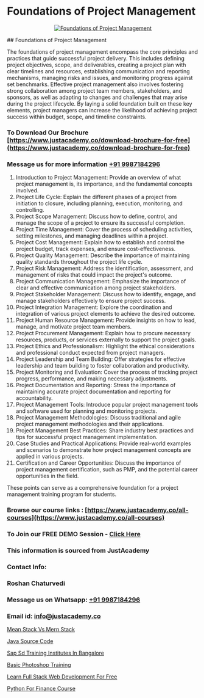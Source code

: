 # Foundations of Project Management

<p align="center">
  <a href="https://justacademy.co/course-detail/pmp-certification-training">
    <img src="https://justacademy.co/storage2/course_image/1709713463_course_image.webp" alt="Foundations of Project Management">
  </a>
</p>
## Foundations of Project Management

The foundations of project management encompass the core principles and practices that guide successful project delivery. This includes defining project objectives, scope, and deliverables, creating a project plan with clear timelines and resources, establishing communication and reporting mechanisms, managing risks and issues, and monitoring progress against set benchmarks. Effective project management also involves fostering strong collaboration among project team members, stakeholders, and sponsors, as well as adapting to changes and challenges that may arise during the project lifecycle. By laying a solid foundation built on these key elements, project managers can increase the likelihood of achieving project success within budget, scope, and timeline constraints.
### To Download Our Brochure [https://www.justacademy.co/download-brochure-for-free](https://www.justacademy.co/download-brochure-for-free)
### Message us for more information [+91 9987184296](https://api.whatsapp.com/send?phone=919987184296)
1) Introduction to Project Management: Provide an overview of what project management is, its importance, and the fundamental concepts involved.
2) Project Life Cycle: Explain the different phases of a project from initiation to closure, including planning, execution, monitoring, and controlling.
3) Project Scope Management: Discuss how to define, control, and manage the scope of a project to ensure its successful completion.
4) Project Time Management: Cover the process of scheduling activities, setting milestones, and managing deadlines within a project.
5) Project Cost Management: Explain how to establish and control the project budget, track expenses, and ensure cost-effectiveness.
6) Project Quality Management: Describe the importance of maintaining quality standards throughout the project life cycle.
7) Project Risk Management: Address the identification, assessment, and management of risks that could impact the project's outcome.
8) Project Communication Management: Emphasize the importance of clear and effective communication among project stakeholders.
9) Project Stakeholder Management: Discuss how to identify, engage, and manage stakeholders effectively to ensure project success.
10) Project Integration Management: Explore the coordination and integration of various project elements to achieve the desired outcome.
11) Project Human Resource Management: Provide insights on how to lead, manage, and motivate project team members.
12) Project Procurement Management: Explain how to procure necessary resources, products, or services externally to support the project goals.
13) Project Ethics and Professionalism: Highlight the ethical considerations and professional conduct expected from project managers.
14) Project Leadership and Team Building: Offer strategies for effective leadership and team building to foster collaboration and productivity.
15) Project Monitoring and Evaluation: Cover the process of tracking project progress, performance, and making necessary adjustments.
16) Project Documentation and Reporting: Stress the importance of maintaining accurate project documentation and reporting for accountability.
17) Project Management Tools: Introduce popular project management tools and software used for planning and monitoring projects.
18) Project Management Methodologies: Discuss traditional and agile project management methodologies and their applications.
19) Project Management Best Practices: Share industry best practices and tips for successful project management implementation.
20) Case Studies and Practical Applications: Provide real-world examples and scenarios to demonstrate how project management concepts are applied in various projects.
21) Certification and Career Opportunities: Discuss the importance of project management certification, such as PMP, and the potential career opportunities in the field.

These points can serve as a comprehensive foundation for a project management training program for students.

### Browse our course links : [https://www.justacademy.co/all-courses](https://www.justacademy.co/all-courses) 
### To Join our FREE DEMO Session - [Click Here](https://www.justacademy.co/register-for-course-demo)


### This information is sourced from JustAcademy
### Contact Info:
### Roshan Chaturvedi
### Message us on Whatsapp: [+91 9987184296](https://api.whatsapp.com/send?phone=919987184296)
### Email id: [info@justacademy.co](mailto:info@justacademy.co)
                
[Mean Stack Vs Mern Stack](https://www.linkedin.com/pulse/mean-stack-vs-mern-justacademy-coimbatore-ewnec/)

[Java Source Code](https://www.linkedin.com/pulse/java-source-code-software-training-sunnyvale-rjwbe?trackingId=pTFEkwEcBjOXaFeFs%2FVtHA%3D%3D&lipi=urn%3Ali%3Apage%3Ad_flagship3_company_admin%3BgNIctfNSRRalW%2Bl%2FNV6xXQ%3D%3D)

[Sap Sd Training Institutes In Bangalore](https://medium.com/@surajvaishnav5015/sap-sd-training-institutes-in-bangalore-01b0bbbeccb1)

[Basic Photoshop Training](https://medium.com/@roneet705/basic-photoshop-training-c56faab5a11c)

[Learn Full Stack Web Development For Free](https://justacademyin.github.io/justacademy/learn-full-stack-web-development-for-free)

[Python For Finance Course](https://justacademyin.github.io/justacademy/python-for-finance-course)

